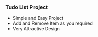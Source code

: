 ### Tudo List Project
- Simple and Easy Project
- Add and Remove Item as you required
- Very Attractive Design 